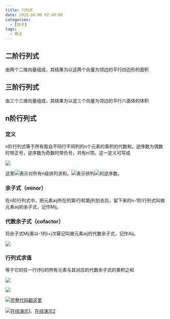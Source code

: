 ```yaml
---
title: 行列式
date: 2020-06-08 02:49:00
categories:
  - [技术]
tags:
  - 算法
---
```


## 二阶行列式

由两个二维向量组成，其结果为以这两个向量为领边的平行四边形的面积
<!-- more -->
## 三阶行列式

由三个三维向量组成，其结果为以这三个向量为领边的平行六面体的体积

## n阶行列式

### 定义

n阶行列式等于所有取自不同行不同列的n个元素的乘积的代数和，逆序数为偶数时带正号，逆序数为奇数时带负号，共有n!项。这一定义可写成

![](/images/determinant_1.png)

这里![](/images/determinant_2.png)表示对所有n级排列求和。![](/images/determinant_3.png)表示排列![](/images/determinant_4.png)的逆序数。

### 余子式（minor）

在n阶行列式中，把元素aij所在的第i行和第j列划去后，留下来的n-1阶行列式叫做元素aij的余子式，记作Mij。

### 代数余子式（cofactor）

将余子式Mij乘以-1的i+j次幂记叫做元素aij的代数余子式，记作Aij。

![](/images/determinant_5.svg)

### 行列式求值

等于它的任一行(列)的所有元素与其对应的代数余子式的乘积之和

![](/images/determinant_6.svg)

![](/images/determinant_7.svg)

![](/images/hand.webp)[完整代码戳这里](https://gitee.com/kaysama/blog-source-host/blob/master/n%E7%BA%A7%E6%8E%92%E5%88%97/index.html)

![](/images/hand.webp)[在线演示1](http://kaysama.gitee.io/blog-source-host/%E8%A1%8C%E5%88%97%E5%BC%8F/)、[在线演示2](https://codepen.io/oj8kay/pen/QWyywLL)
